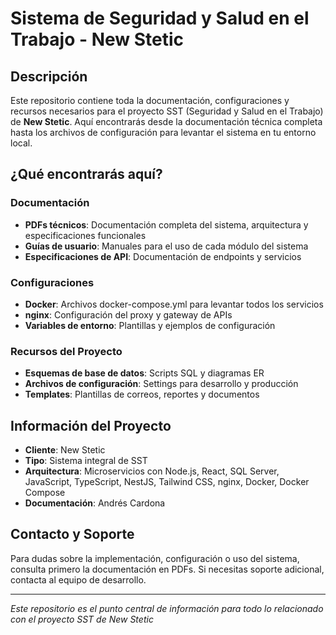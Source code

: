 # Sistema de Seguridad y Salud en el Trabajo - New Stetic

## Descripción

Este repositorio contiene toda la documentación, configuraciones y recursos necesarios para el proyecto SST (Seguridad y Salud en el Trabajo) de **New Stetic**. Aquí encontrarás desde la documentación técnica completa hasta los archivos de configuración para levantar el sistema en tu entorno local.

## ¿Qué encontrarás aquí?

### Documentación
- **PDFs técnicos**: Documentación completa del sistema, arquitectura y especificaciones funcionales
- **Guías de usuario**: Manuales para el uso de cada módulo del sistema
- **Especificaciones de API**: Documentación de endpoints y servicios

### Configuraciones
- **Docker**: Archivos docker-compose.yml para levantar todos los servicios
- **nginx**: Configuración del proxy y gateway de APIs
- **Variables de entorno**: Plantillas y ejemplos de configuración

### Recursos del Proyecto
- **Esquemas de base de datos**: Scripts SQL y diagramas ER
- **Archivos de configuración**: Settings para desarrollo y producción
- **Templates**: Plantillas de correos, reportes y documentos

## Información del Proyecto

- **Cliente**: New Stetic
- **Tipo**: Sistema integral de SST
- **Arquitectura**: Microservicios con Node.js, React, SQL Server, JavaScript, TypeScript, NestJS, Tailwind CSS, nginx, Docker, Docker Compose
- **Documentación**: Andrés Cardona

## Contacto y Soporte

Para dudas sobre la implementación, configuración o uso del sistema, consulta primero la documentación en PDFs. Si necesitas soporte adicional, contacta al equipo de desarrollo.

---

*Este repositorio es el punto central de información para todo lo relacionado con el proyecto SST de New Stetic*